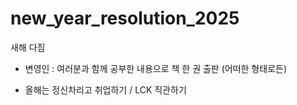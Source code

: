 # new_year_resolution_2025
새해 다짐
- 변영인 : 여러분과 함께 공부한 내용으로 책 한 권 출판 (어떠한 형태로든)

- 올해는 정신차리고 취업하기 / LCK 직관하기
